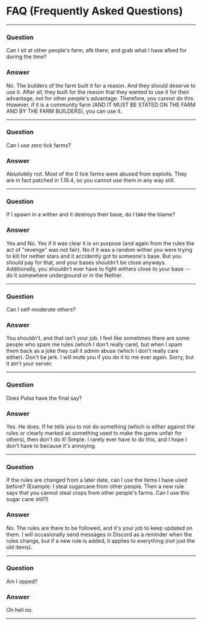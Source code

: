 # FAQ (Frequently Asked Questions)

---

### Question
Can I sit at other people's farm, afk there, and grab what I have afked for during the time?

### Answer
No. The builders of the farm built it for a reason. And they should deserve to use it. After all, they built for the reason
that they wanted to use it for their advantage, not for other people's advantage. Therefore, you cannot do this. However,
if it is a community farm (AND IT MUST BE STATED ON THE FARM AND BY THE FARM BUILDERS), you can use it.

---

### Question
Can I use zero tick farms?

### Answer
Absolutely not. Most of the 0 tick farms were abused from exploits. They are in fact patched in 1.16.4, so you cannot use them
in any way still.

---

### Question
If I spawn in a wither and it destroys their base, do I take the blame?

### Answer
Yes and No. Yes if it was clear it is on purpose (and again from the rules the act of "revenge" was not fair). No if it was a
random wither you were trying to kill for nether stars and it accidently got to someone's base. But you should pay for that,
and your bases shouldn't be close anyways. Additionally, you shouldn't ever have to fight withers close to your base -- do it
somewhere underground or in the Nether.

---

### Question
Can I self-moderate others?

### Answer
You shouldn't, and that isn't your job. I feel like sometimes there are some people who spam me rules (which I don't really care),
but when I spam them back as a joke they call it admin abuse (which I don't really care either). Don't be jerk. I will mute you if
you do it to me ever again. Sorry, but it ain't your server. 

---

### Question
Does Pulse have the final say?

### Answer
Yes. He does. If he tells you to not do something (which is either against the rules or clearly marked as something used to make
the game unfair for others), then don't do it! Simple. I rarely ever have to do this, and I hope I don't have to because it's
annoying.

---

### Question
If the rules are changed from a later date, can I use the items I have used before? (Example: I steal sugarcane from other people. 
Then a new rule says that you cannot steal crops from other people's farms. Can I use this sugar cane still?)

### Answer
No. The rules are there to be followed, and it's your job to keep updated on them. I will occasionally send messages in Discord
as a reminder when the rules change, but if a new rule is added, it applies to everything (not just the old items).

---

### Question
Am I opped?

### Answer
Oh hell no. 

---
